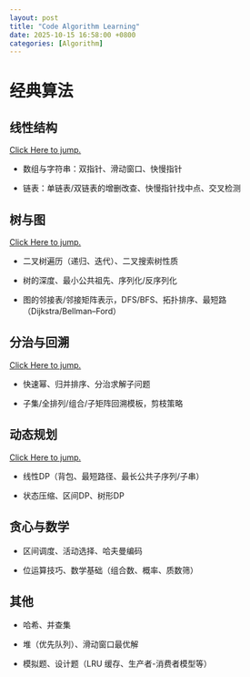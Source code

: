 ```yaml
---
layout: post
title: "Code Algorithm Learning"
date: 2025-10-15 16:58:00 +0800
categories: [Algorithm]
---
```


# 经典算法

## 线性结构

[Click Here to jump.](https://endermands.github.io/posts/Algorithm-Linear-structure/)

- 数组与字符串：双指针、滑动窗口、快慢指针

- 链表：单链表/双链表的增删改查、快慢指针找中点、交叉检测

## 树与图

[Click Here to jump.](https://endermands.github.io/posts/Algorithm-Tree-Graph/)

- 二叉树遍历（递归、迭代）、二叉搜索树性质

- 树的深度、最小公共祖先、序列化/反序列化

- 图的邻接表/邻接矩阵表示，DFS/BFS、拓扑排序、最短路（Dijkstra/Bellman–Ford）

## 分治与回溯

[Click Here to jump.](https://endermands.github.io/posts/Algorithm-Divide-Conquer/)

- 快速幂、归并排序、分治求解子问题

- 子集/全排列/组合/子矩阵回溯模板，剪枝策略

## 动态规划

[Click Here to jump.](https://endermands.github.io/posts/Algorithm-Dynamic-Programming/)

- 线性DP（背包、最短路径、最长公共子序列/子串）

- 状态压缩、区间DP、树形DP

## 贪心与数学

- 区间调度、活动选择、哈夫曼编码

- 位运算技巧、数学基础（组合数、概率、质数筛）

## 其他

- 哈希、并查集

- 堆（优先队列）、滑动窗口最优解

- 模拟题、设计题（LRU 缓存、生产者-消费者模型等）

